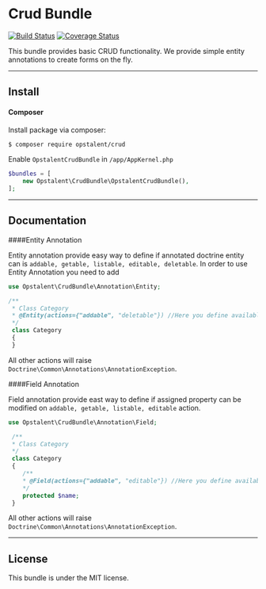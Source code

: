 Crud Bundle
===================

[![Build Status](https://travis-ci.org/auamarto/crud-bundle.svg?branch=master)](https://travis-ci.org/auamarto/crud-bundle)
[![Coverage Status](https://coveralls.io/repos/github/opstalent/crud/badge.svg?branch=master)](https://coveralls.io/github/opstalent/crud?branch=master)

This bundle provides basic CRUD functionality. We provide simple entity annotations to create forms on the fly.

----------


Install
-------------

#### <i class="icon-file"></i> Composer
Install package via composer:

```bash
$ composer require opstalent/crud
```

Enable `OpstalentCrudBundle` in `/app/AppKernel.php`

```php
$bundles = [
    new Opstalent\CrudBundle\OpstalentCrudBundle(),
];
```


----------

Documentation
-------------

####Entity Annotation

Entity annotation provide easy way to define if annotated doctrine entity can is ``addable, getable, listable, editable, deletable``.
In order to use Entity Annotation you need to add
```php
use Opstalent\CrudBundle\Annotation\Entity;

/**
 * Class Category
 * @Entity(actions={"addable", "deletable"}) //Here you define available actions
 */
 class Category
 {
 }
```
All other actions will raise ``Doctrine\Common\Annotations\AnnotationException``.

####Field Annotation

Field annotation provide east way to define if assigned property can be modified on ``addable, getable, listable, editable`` action.

```php
use Opstalent\CrudBundle\Annotation\Field;

 /**
 * Class Category
 */
 class Category
 {
    /**
    * @Field(actions={"addable", "editable"}) //Here you define available actions
    */
    protected $name;
 }
```
All other actions will raise ``Doctrine\Common\Annotations\AnnotationException``.

----------

License
-------------

This bundle is under the MIT license.
